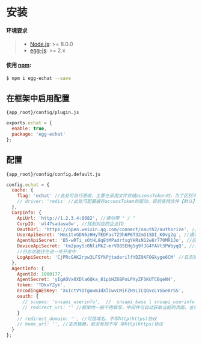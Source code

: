 # 安装

#### 环境要求

> - [Node.js](https://nodejs.org/zh-cn/): >= 8.0.0
> - [egg-js](http://php.net/manual/en/book.curl.php): >= 2.x

#### 使用 [npm](https://www.npmjs.com/package/npm):

```bash
$ npm i egg-echat --save
```

## 在框架中启用配置

`{app_root}/config/plugin.js`

```js
exports.echat = {
  enable: true,
  package: 'egg-echat'
};
```

## 配置

`{app_root}/config/config.default.js`

```js
config.echat = {
  cache: {
    flag: 'echat' //此处可自行更改，主要在采用文件存储accessToken时，为了区别不同的企业，如果只有一个企业则可忽略
    // driver: 'redis' //此处可配置缓存accessToken的驱动，目前支持文件【默认】和redis，采用redis时，需要安装egg-redis插件
  },
  CorpInfo: {
    ApiUrl: 'http://1.2.3.4:8082', //请勿带 " / "
    CorpID: 'wl47sadasw3w', //找到对应的企业ID
    OauthUrl: 'https://open.weixin.qq.com/connect/oauth2/authorize', //网页授权链接，一般不需要改变
    UserApiSecret: 'Hms1tvGDN6zHHyTEDFasTZ9h6P6T32mO1SDI_K0vg2g', //通讯录操作密钥 【可选】
    AgentApiSecret: 'B5-wRTi_sOtHL8qEtMPadrfxgYHRsN12w8r770MR1Jo', //应用操作密钥 【可选】
    DeviceApiSecret: 'tm2poySc0NliMkZ-mrVO85EHg5g9fJG4YAVt3PWbyqQ', //设备操作密钥 【可选】
    //日志功能还在进一步开发中
    LogApiSecret: 'CjPRcGAK2rpw3LFSYkPjtaderilfYDZ9AFOGkyge6CM' //日志操作密钥 【可选】
  },
  AgentInfo: {
    AgentId: 1000177,
    AgentSecret: 'yIgAOVx0XDla6Qka_81pbHZ6BPoLPXyZFSKUTCBqeN4',
    token: 'TDkvYZyk',
    EncodingAESKey: 'XxIctVYOTgowmJdXliwvCMiFZH9LICQQvcLYGGe8rSS',
    oauth: {
      // scopes: 'snsapi_userinfo',  //  snsapi_base | snsapi_userinfo | snsapi_privateinfo ,
      // redirect_uri: '' //框架内一般不用填写，中间件可自动获取当前的页面，也可自定义
    }
    // redirect_domain: '', //可信域名、不写http(https)协议
    // home_url: '', //主页链接，若没有则不写 写http(https)协议
  }
};
```
